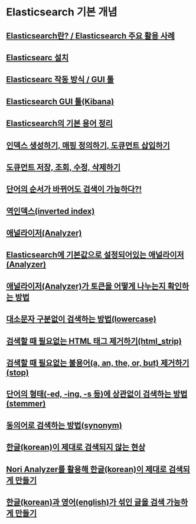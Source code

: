 # Elasticsearch 기본 개념
## [Elasticsearch란? / Elasticsearch 주요 활용 사례](docs/2-1.md)
## [Elasticsearc 설치](docs/2-2.md)
## [Elasticsearc 작동 방식 / GUI 툴](docs/2-3.md)
## [Elasticsearch GUI 툴(Kibana)](docs/2-4.md)
## [Elasticsearch의 기본 용어 정리](docs/2-5.md)
## [인덱스 생성하기, 매핑 정의하기, 도큐먼트 삽입하기](docs/2-6.md)
## [도큐먼트 저장, 조회, 수정, 삭제하기](docs/2-7.md)
## [단어의 순서가 바뀌어도 검색이 가능하다?!](docs/3-1.md)
## [역인덱스(inverted index)](docs/3-2.md)
## [애널라이저(Analyzer)](docs/3-3.md)
## [Elasticsearch에 기본값으로 설정되어있는 애널라이저(Analyzer)](docs/3-4.md)
## [애널라이저(Analyzer)가 토큰을 어떻게 나누는지 확인하는 방법](docs/3-5.md)
## [대소문자 구분없이 검색하는 방법(lowercase)](docs/3-6.md)
## [검색할 때 필요없는 HTML 태그 제거하기(html_strip)](docs/3-7.md)
## [검색할 때 필요없는 불용어(a, an, the, or, but) 제거하기(stop)](docs/3-8.md)
## [단어의 형태(-ed, -ing, -s 등)에 상관없이 검색하는 방법(stemmer)](docs/3-9.md)
## [동의어로 검색하는 방법(synonym)](docs/3-10.md)
## [한글(korean)이 제대로 검색되지 않는 현상](docs/4-1.md)
## [Nori Analyzer를 활용해 한글(korean)이 제대로 검색되게 만들기](docs/4-2.md)
## [한글(korean)과 영어(english)가 섞인 글을 검색 가능하게 만들기](docs/4-3.md)